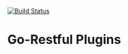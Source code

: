[![Build Status](https://travis-ci.com/AccelByte/go-restful-plugins.svg?branch=master)](https://travis-ci.com/AccelByte/go-restful-plugins)

# Go-Restful Plugins

